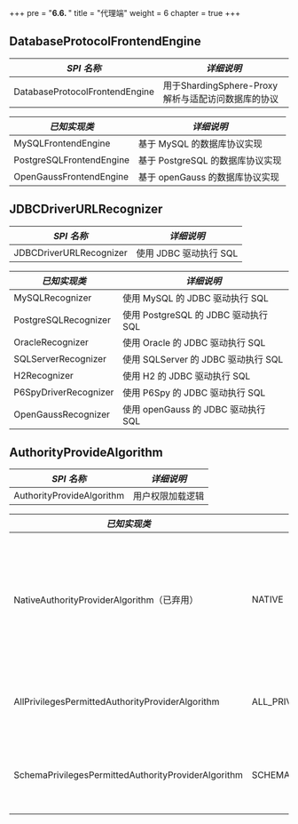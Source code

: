 +++
pre = "<b>6.6. </b>"
title = "代理端"
weight = 6
chapter = true
+++

## DatabaseProtocolFrontendEngine

| *SPI 名称*                       | *详细说明*                                      |
| ------------------------------- | ---------------------------------------------- |
| DatabaseProtocolFrontendEngine  | 用于ShardingSphere-Proxy解析与适配访问数据库的协议 |

| *已知实现类*              | *详细说明*                                      |
| ------------------------ | ---------------------------------------------- |
| MySQLFrontendEngine      | 基于 MySQL 的数据库协议实现                      |
| PostgreSQLFrontendEngine | 基于 PostgreSQL 的数据库协议实现                 |
| OpenGaussFrontendEngine | 基于 openGauss 的数据库协议实现                 |

## JDBCDriverURLRecognizer

| *SPI 名称*               | *详细说明*                           |
| ----------------------- | ------------------------------------ |
| JDBCDriverURLRecognizer | 使用 JDBC 驱动执行 SQL                |

| *已知实现类*             | *详细说明*                           |
| ----------------------- | ----------------------------------- |
| MySQLRecognizer         |  使用 MySQL 的 JDBC 驱动执行 SQL      |
| PostgreSQLRecognizer    |  使用 PostgreSQL 的 JDBC 驱动执行 SQL |
| OracleRecognizer        |  使用 Oracle 的 JDBC 驱动执行 SQL     |
| SQLServerRecognizer     |  使用 SQLServer 的 JDBC 驱动执行 SQL  |
| H2Recognizer            |  使用 H2 的 JDBC 驱动执行 SQL         |
| P6SpyDriverRecognizer   |  使用 P6Spy 的 JDBC 驱动执行 SQL      |
| OpenGaussRecognizer   |  使用 openGauss 的 JDBC 驱动执行 SQL      |

## AuthorityProvideAlgorithm

| *SPI 名称*                       | *详细说明*                    |
| ------------------------------- | ---------------------------- |
| AuthorityProvideAlgorithm       | 用户权限加载逻辑                |

| *已知实现类*                                          | *Type*                      | *详细说明*                                                                           |
|-----------------------------------------------------| --------------------------- |-------------------------------------------------------------------------------------|
| NativeAuthorityProviderAlgorithm（已弃用）            | NATIVE                      | 基于后端数据库存取 server.yaml 中配置的权限信息。如果用户不存在，则自动创建用户并默认赋予最高权限。|
| AllPrivilegesPermittedAuthorityProviderAlgorithm    | ALL_PRIVILEGES_PERMITTED    | 默认授予所有权限（不鉴权），不会与实际数据库交互。                                           |
| SchemaPrivilegesPermittedAuthorityProviderAlgorithm | SCHEMA_PRIVILEGES_PERMITTED | 通过属性 user-schema-mappings 配置的权限。                                              |
